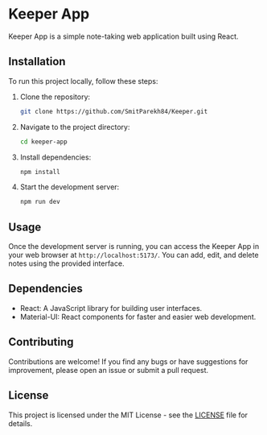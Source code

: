 # Keeper App

Keeper App is a simple note-taking web application built using React.

## Installation

To run this project locally, follow these steps:

1. Clone the repository:

   ```bash
   git clone https://github.com/SmitParekh84/Keeper.git
   ```

2. Navigate to the project directory:

   ```bash
   cd keeper-app
   ```

3. Install dependencies:

   ```bash
   npm install
   ```

4. Start the development server:

   ```bash
   npm run dev
   ```

## Usage

Once the development server is running, you can access the Keeper App in your web browser at `http://localhost:5173/`. You can add, edit, and delete notes using the provided interface.

## Dependencies

- React: A JavaScript library for building user interfaces.
- Material-UI: React components for faster and easier web development.

## Contributing

Contributions are welcome! If you find any bugs or have suggestions for improvement, please open an issue or submit a pull request.

## License

This project is licensed under the MIT License - see the [LICENSE](LICENSE) file for details.


